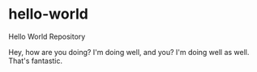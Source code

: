 # hello-world
Hello World Repository

Hey, how are you doing?
I'm doing well, and you?
I'm doing well as well.
That's fantastic.
